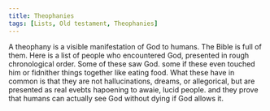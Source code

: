 ```yaml
---
title: Theophanies
tags: [Lists, Old testament, Theophanies]
---
```


A theophany is a visible manifestation of God to humans. The Bible is full of them. Here is a list of people who encountered God, presented in rough chronological order. Some of these saw God. some if these even touched him or fidnither things together like eating food. What these have in common is that they are not hallucinations, dreams, or allegorical, but are presented as real evebts hapoening to awaie, lucid people. and they prove that humans can actually see God without dying if God allows it.
